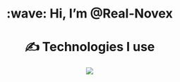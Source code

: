 <div align="center">
  <h1> :wave: Hi, I’m @Real-Novex </h1>

  <h1> ✍ Technologies I use </h1>
  <img src="https://skillicons.dev/icons?i=js,ts,cs,react,nodejs,mongodb,html,css,vscode,atom,discord&theme=dark" />
</div>
